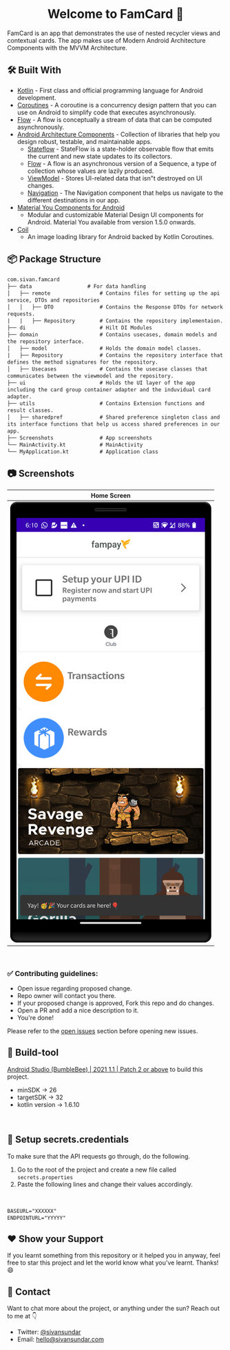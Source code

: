 <h1 align="center">Welcome to FamCard 👋</h1>

FamCard is an app that demonstrates the use of nested recycler views and contextual cards. The app makes use of Modern Android Architecture Components with the MVVM Architecture.


## 🛠 Built With

- [Kotlin](https://kotlinlang.org/) - First class and official programming language for Android
  development.
- [Coroutines](https://kotlinlang.org/docs/reference/coroutines-overview.html) - A coroutine is a
  concurrency design pattern that you can use on Android to simplify code that executes
  asynchronously.
- [Flow](https://kotlinlang.org/docs/reference/coroutines/flow.html) - A flow is conceptually a stream of data that can be computed asynchronously.
- [Android Architecture Components](https://developer.android.com/topic/libraries/architecture) -
  Collection of libraries that help you design robust, testable, and maintainable apps.
    - [Stateflow](https://developer.android.com/kotlin/flow/stateflow-and-sharedflow) - StateFlow is
      a state-holder observable flow that emits the current and new state updates to its collectors.
    - [Flow](https://kotlinlang.org/docs/reference/coroutines/flow.html) - A flow is an asynchronous
      version of a Sequence, a type of collection whose values are lazily produced.
    - [ViewModel](https://developer.android.com/topic/libraries/architecture/viewmodel) - Stores
      UI-related data that isn"t destroyed on UI changes.
    - [Navigation](https://developer.android.com/guide/navigation/navigation-getting-started) - The
      Navigation component that helps us navigate to the different destinations in our app.
- [Material You Components for Android](https://github.com/material-components/material-components-android)
    - Modular and customizable Material Design UI components for Android. Material You available from version 1.5.0 onwards.
- [Coil](https://github.com/coil-kt/coil)
    - An image loading library for Android backed by Kotlin Coroutines.


## 📦 Package Structure

 ```
com.sivan.famcard
├── data                  # For data handling
│   ├── remote                # Contains files for setting up the api service, DTOs and repositories
│   │   ├── DTO               # Contains the Response DTOs for network requests.
|   |   ├── Repository        # Contains the repository implementaion.
├── di                        # Hilt DI Modules
├── domain                    # Contains usecases, domain models and the repository interface. 
│   ├── model                 # Holds the domain model classes.
|   ├── Repository            # Contains the repository interface that defines the method signatures for the repository. 
│   ├── Usecases              # Contains the usecase classes that communicates between the viewmodel and the repository. 
├── ui                        # Holds the UI layer of the app including the card group container adapter and the induvidual card adapter.
├── utils                     # Contains Extension functions and result classes.
│   ├── sharedpref            # Shared preference singleton class and its interface functions that help us access shared preferences in our app.
├── Screenshots               # App screenshots
└── MainActivity.kt           # MainActivity 
└── MyApplication.kt          # Application class

```

## 📷 Screenshots

|   Home Screen    
|---	
|  ![](https://github.com/sivansundar/FamCard/blob/master/screenshots/home_screen.png)

<br />

### ✅ Contributing guidelines:

- Open issue regarding proposed change.
- Repo owner will contact you there.
- If your proposed change is approved, Fork this repo and do changes.
- Open a PR and add a nice description to it.
- You're done!

Please refer to the [open issues](https://github.com/sivansundar/FamCard/issues) section before opening new issues.

## 🧰 Build-tool

[Android Studio (BumbleBee) | 2021 1.1 | Patch 2 or above](https://developer.android.com/studio) to build this project.
<br>

- minSDK -> 26
- targetSDK -> 32
- kotlin version -> 1.6.10
<br>

## 🔑 Setup secrets.credentials

To make sure that the API requests go through, do the following.

1. Go to the root of the project and create a new file called `secrets.properties`
2. Paste the following lines and change their values accordingly.
<br>

```
BASEURL="XXXXXX"
ENDPOINTURL="YYYYY"
```

## ❤️ Show your Support

If you learnt something from this repository or it helped you in anyway, feel free to star this project and let the world know what you've learnt.
Thanks! 😄
<br>

## 📩 Contact

Want to chat more about the project, or anything under the sun? Reach out to me at 👇

* Twitter: <a href="https://twitter.com/sivansundar" target="_blank">@sivansundar</a>
* Email: <a href="@mailto:hello@sivansundar.com" target="_blank">hello@sivansundar.com</a>

<br>
